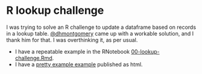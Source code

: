 # R lookup challenge

I was trying to solve an R challenge to update a dataframe based on records in a lookup table. [@dhmontgomery](https://twitter.com/dhmontgomery) came up with a workable solution, and I thank him for that. I was overthinking it, as per usual.

- I have a repeatable example in the RNotebook [00-lookup-challenge.Rmd](00-lookup-challenge.Rmd).
- I have a [pretty example example](https://critmcdonald.github.io/r-lookup-challenge/00-lookup-challenge.html) published as html.
